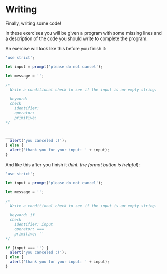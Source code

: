 # Writing

Finally, writing some code!

In these exercises you will be given a program with some missing lines and a description of the code you should write to complete the program.

An exercise will look like this before you finish it:

```js
'use strict';

let input = prompt('please do not cancel');

let message = '';

/*
  Write a conditional check to see if the input is an empty string.

  keyword:
  check
    identifier:
    operator:
    primitive:
*/


___
  alert('you canceled :(');
} else {
  alert('thank you for your input: ' + input);
}
```

And like this after you finish it (_hint. the format button is helpful_):

```js
'use strict';

let input = prompt('please do not cancel');

let message = '';

/*
  Write a conditional check to see if the input is an empty string.

  keyword: if
  check
    identifier: input
    operator: ===
    primitive: ''
*/

if (input === '') {
  alert('you canceled :(');
} else {
  alert('thank you for your input: ' + input);
}
```

